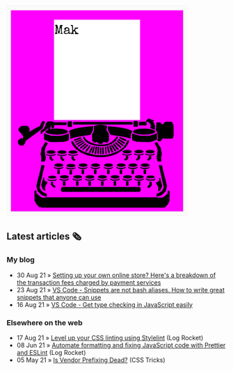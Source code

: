 ![quote](img/quote.gif)

## Latest articles 🗞️

### My blog

<!-- BLOG:START -->
 - 30 Aug 21 » [Setting up your own online store? Here's a breakdown of the transaction fees charged by payment services](https://roboleary.net/2021/08/30/ecommerce-transaction-fees.html)
 - 23 Aug 21 » [VS Code - Snippets are not bash aliases. How to write great snippets that anyone can use](https://roboleary.net/2021/08/23/vscode-snippets-are-not-aliases.html)
 - 16 Aug 21 » [VS Code - Get type checking in JavaScript easily](https://roboleary.net/2021/08/16/vscode-type-checking-for-javascript.html)<!-- BLOG:END -->

### Elsewhere on the web

 - 17 Aug 21 » [Level up your CSS linting using Stylelint](https://blog.logrocket.com/using-stylelint-improve-lint-css-scss-sass/) (Log Rocket)
 - 08 Jun 21 » [Automate formatting and fixing JavaScript code with Prettier and ESLint](https://blog.logrocket.com/automate-formatting-and-fixing-javascript-code-with-prettier-and-eslint/) (Log Rocket)
 - 05 May 21 » [Is Vendor Prefixing Dead?](https://css-tricks.com/is-vendor-prefixing-dead/) (CSS Tricks)
